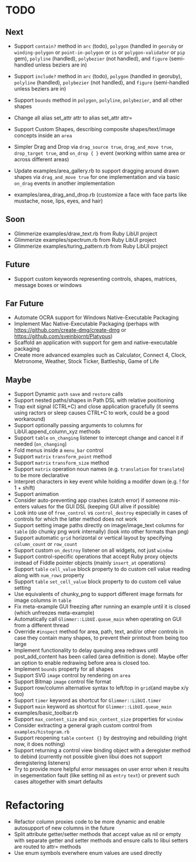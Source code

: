 # TODO

## Next

- Support `contain?` method in `arc` (todo), `polygon` (handled in `georuby` or `winding-polygon` or `point-in-polygon` or `is` or `polygon-validator` or `pip` gem), `polyline` (handled), `polybezier` (not handled), and `figure` (semi-handled unless beziers are in)
- Support `include?` method in `arc` (todo), `polygon` (handled in georuby), `polyline` (handled), `polybezier` (not handled), and `figure` (semi-handled unless beziers are in)
- Support `bounds` method in `polygon`, `polyline`, `polybezier`, and all other shapes
- Change all alias set_attr attr to  alias set_attr attr=

- Support Custom Shapes, describing composite shapes/text/image concepts inside an `area`
- Simpler Drag and Drop via `drag_source true`, `drag_and_move true`, `drop_target true`, and `on_drop { }` event (working within same area or across different areas)
- Update examples/area_gallery.rb to support dragging around drawn shapes via `drag_and_move true` for one implementation and via basic `on_drag` events in another implementation
- examples/area_drag_and_drop.rb (customize a face with face parts like mustache, nose, lips, eyes, and hair)

## Soon

- Glimmerize examples/draw_text.rb from Ruby LibUI project
- Glimmerize examples/spectrum.rb from Ruby LibUI project
- Glimmerize examples/turing_pattern.rb from Ruby LibUI project

## Future

- Support custom keywords representing controls, shapes, matrices, message boxes or windows

## Far Future

- Automate OCRA support for Windows Native-Executable Packaging
- Implement Mac Native-Executable Packaging (perhaps with https://github.com/create-dmg/create-dmg or https://github.com/sveinbjornt/Platypus)
- Scaffold an application with support for gem and native-executable packaging
- Create more advanced examples such as Calculator, Connect 4, Clock, Metronome, Weather, Stock Ticker, Battleship, Game of Life

## Maybe

- Support Dynamic `path` `save` and `restore` calls
- Support nested paths/shapes in Path DSL with relative positioning
- Trap exit signal (CTRL+C) and close application gracefully (it seems using ractors or sleep causes CTRL+C to work, could be a good workaround)
- Support optionally passing arguments to columns for LibUI.append_column_xyz methods
- Support `table` `on_changing` listener to intercept change and cancel it if needed (`on_changing`)
- Fold menus inside a `menu_bar` control
- Support `matrix` `transform_point` method
- Support `matrix` `transform_size` method
- Support `matrix` operation noun names (e.g. `translation` for `translate`) to be more declarative
- Interpret characters in key event while holding a modifer down (e.g. ! for 1 + shift)
- Support animation
- Consider auto-preventing app crashes (catch error) if someone mis-enters values for the GUI DSL (keeping GUI alive if possible)
- Look into use of `free_control` vs `control_destroy` especially in cases of controls for which the latter method does not work
- Support setting image paths directly on image/image_text columns for `table` (do chunky png work internally) (look into other formats than png)
- Support automatic `grid` horizontal or vertical layout by specifying `column_count` or `row_count`
- Support custom `on_destroy` listener on all widgets, not just `window`
- Support control-specific operations that accept Ruby proxy objects instead of Fiddle pointer objects (mainly `insert_at` operations)
- Support `table` `cell_value` block property to do custom cell value reading along with `num_rows` property
- Support `table` `set_cell_value` block property to do custom cell value setting
- Use equivalents of chunky_png to support different image formats for image columns in `table`
- Fix meta-example GUI freezing after running an example until it is closed (which unfreezes meta-example)
- Automatically call `Glimmer::LibUI.queue_main` when operating on GUI from a different thread
- Override `#inspect` method for area, path, text, and/or other controls in case they contain many shapes, to prevent their printout from being too large
- Implement functionality to delay queuing area redraws until post_add_content has been called (area definition is done). Maybe offer an option to enable redrawing before area is closed too.
- Implement `bounds` property for all shapes
- Support SVG `image` control by rendering on `area`
- Support Bitmap `image` control file format
- Support row/column alternative syntax to left/top in `grid`(and maybe x/y too)
- Support `timer` keyword as shortcut for `Glimmer::LibUI.timer`
- Support `main` keyword as shortcut for `Glimmer::LibUI.queue_main`
- examples/basic_toolbar.rb
- Support `max_content_size` and `min_content_size` properties for `window`
- Consider extracting a general graph custom control from `examples/histogram.rb`
- Support reopening `table` `content {}` by destroying and rebuilding (right now, it does nothing)
- Support returning a control view binding object with a deregister method to debind (currently not possible given libui does not support deregistering listeners)
- Try to provide more helpful error messages on user error when it results in segementation fault (like setting nil as `entry` `text`) or prevent such cases altogether with smart defaults

# Refactoring

- Refactor column proxies code to be more dynamic and enable autosupport of new columns in the future
- Split attribute getter/setter methods that accept value as nil or empty with separate getter and setter methods and ensure calls to libui setters are routed to attr= methods
- Use enum symbols everwhere enum values are used directly
